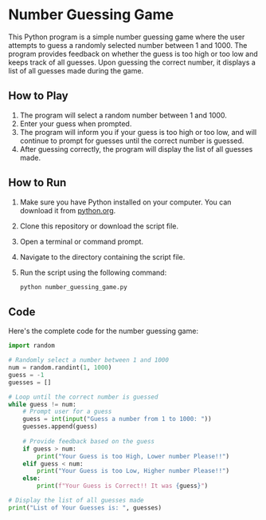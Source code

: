 # Number Guessing Game

This Python program is a simple number guessing game where the user attempts to guess a randomly selected number between 1 and 1000. The program provides feedback on whether the guess is too high or too low and keeps track of all guesses. Upon guessing the correct number, it displays a list of all guesses made during the game.

## How to Play

1. The program will select a random number between 1 and 1000.
2. Enter your guess when prompted.
3. The program will inform you if your guess is too high or too low, and will continue to prompt for guesses until the correct number is guessed.
4. After guessing correctly, the program will display the list of all guesses made.

## How to Run

1. Make sure you have Python installed on your computer. You can download it from [python.org](https://www.python.org/).

2. Clone this repository or download the script file.

3. Open a terminal or command prompt.

4. Navigate to the directory containing the script file.

5. Run the script using the following command:
    ```bash
    python number_guessing_game.py
    ```

## Code

Here's the complete code for the number guessing game:

```python
import random

# Randomly select a number between 1 and 1000
num = random.randint(1, 1000)
guess = -1
guesses = []

# Loop until the correct number is guessed
while guess != num:
    # Prompt user for a guess
    guess = int(input("Guess a number from 1 to 1000: "))
    guesses.append(guess)
    
    # Provide feedback based on the guess
    if guess > num:
        print("Your Guess is too High, Lower number Please!!")
    elif guess < num:
        print("Your Guess is too Low, Higher number Please!!")
    else:
        print(f"Your Guess is Correct!! It was {guess}")

# Display the list of all guesses made
print("List of Your Guesses is: ", guesses)

